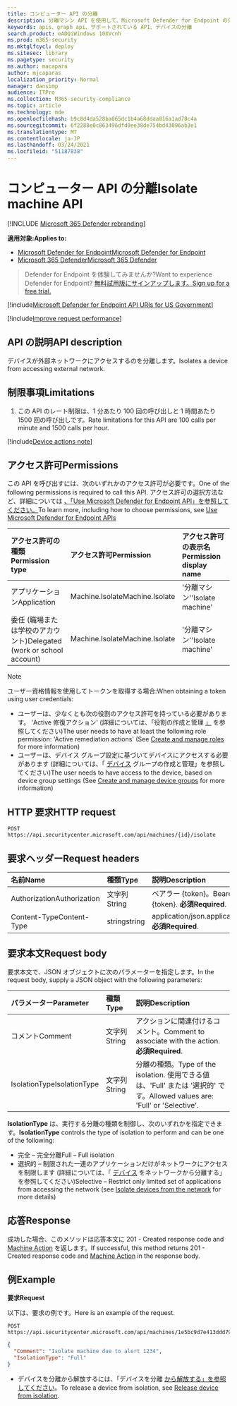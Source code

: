 ```yaml
---
title: コンピューター API の分離
description: 分離マシン API を使用して、Microsoft Defender for Endpoint の外部ネットワークへのアクセスからデバイスを分離する方法について説明します。
keywords: apis、graph api、サポートされている API、デバイスの分離
search.product: eADQiWindows 10XVcnh
ms.prod: m365-security
ms.mktglfcycl: deploy
ms.sitesec: library
ms.pagetype: security
ms.author: macapara
author: mjcaparas
localization_priority: Normal
manager: dansimp
audience: ITPro
ms.collection: M365-security-compliance
ms.topic: article
ms.technology: mde
ms.openlocfilehash: b9c8d4da528ba065dc1b4a68ddaa816a1ad78c4a
ms.sourcegitcommit: 6f2288e0c863496dfd0ee38de754bd43096ab3e1
ms.translationtype: MT
ms.contentlocale: ja-JP
ms.lasthandoff: 03/24/2021
ms.locfileid: "51187838"
---
```

# <a name="isolate-machine-api"></a><span data-ttu-id="df7ce-104">コンピューター API の分離</span><span class="sxs-lookup"><span data-stu-id="df7ce-104">Isolate machine API</span></span>

[!INCLUDE [Microsoft 365 Defender rebranding](../../includes/microsoft-defender.md)]


<span data-ttu-id="df7ce-105">**適用対象:**</span><span class="sxs-lookup"><span data-stu-id="df7ce-105">**Applies to:**</span></span>
- [<span data-ttu-id="df7ce-106">Microsoft Defender for Endpoint</span><span class="sxs-lookup"><span data-stu-id="df7ce-106">Microsoft Defender for Endpoint</span></span>](https://go.microsoft.com/fwlink/p/?linkid=2154037)
- [<span data-ttu-id="df7ce-107">Microsoft 365 Defender</span><span class="sxs-lookup"><span data-stu-id="df7ce-107">Microsoft 365 Defender</span></span>](https://go.microsoft.com/fwlink/?linkid=2118804)


> <span data-ttu-id="df7ce-108">Defender for Endpoint を体験してみませんか?</span><span class="sxs-lookup"><span data-stu-id="df7ce-108">Want to experience Defender for Endpoint?</span></span> [<span data-ttu-id="df7ce-109">無料試用版にサインアップします。</span><span class="sxs-lookup"><span data-stu-id="df7ce-109">Sign up for a free trial.</span></span>](https://www.microsoft.com/microsoft-365/windows/microsoft-defender-atp?ocid=docs-wdatp-exposedapis-abovefoldlink) 

[!include[Microsoft Defender for Endpoint API URIs for US Government](../../includes/microsoft-defender-api-usgov.md)]

[!include[Improve request performance](../../includes/improve-request-performance.md)]


## <a name="api-description"></a><span data-ttu-id="df7ce-110">API の説明</span><span class="sxs-lookup"><span data-stu-id="df7ce-110">API description</span></span>
<span data-ttu-id="df7ce-111">デバイスが外部ネットワークにアクセスするのを分離します。</span><span class="sxs-lookup"><span data-stu-id="df7ce-111">Isolates a device from accessing external network.</span></span>


## <a name="limitations"></a><span data-ttu-id="df7ce-112">制限事項</span><span class="sxs-lookup"><span data-stu-id="df7ce-112">Limitations</span></span>
1. <span data-ttu-id="df7ce-113">この API のレート制限は、1 分あたり 100 回の呼び出しと 1 時間あたり 1500 回の呼び出しです。</span><span class="sxs-lookup"><span data-stu-id="df7ce-113">Rate limitations for this API are 100 calls per minute and 1500 calls per hour.</span></span>


[!include[Device actions note](../../includes/machineactionsnote.md)]

## <a name="permissions"></a><span data-ttu-id="df7ce-114">アクセス許可</span><span class="sxs-lookup"><span data-stu-id="df7ce-114">Permissions</span></span>
<span data-ttu-id="df7ce-115">この API を呼び出すには、次のいずれかのアクセス許可が必要です。</span><span class="sxs-lookup"><span data-stu-id="df7ce-115">One of the following permissions is required to call this API.</span></span> <span data-ttu-id="df7ce-116">アクセス許可の選択方法など、詳細については [、「Use Microsoft Defender for Endpoint API」を参照してください。](apis-intro.md)</span><span class="sxs-lookup"><span data-stu-id="df7ce-116">To learn more, including how to choose permissions, see [Use Microsoft Defender for Endpoint APIs](apis-intro.md)</span></span>

<span data-ttu-id="df7ce-117">アクセス許可の種類</span><span class="sxs-lookup"><span data-stu-id="df7ce-117">Permission type</span></span> |   <span data-ttu-id="df7ce-118">アクセス許可</span><span class="sxs-lookup"><span data-stu-id="df7ce-118">Permission</span></span>  |   <span data-ttu-id="df7ce-119">アクセス許可の表示名</span><span class="sxs-lookup"><span data-stu-id="df7ce-119">Permission display name</span></span>
:---|:---|:---
<span data-ttu-id="df7ce-120">アプリケーション</span><span class="sxs-lookup"><span data-stu-id="df7ce-120">Application</span></span> |   <span data-ttu-id="df7ce-121">Machine.Isolate</span><span class="sxs-lookup"><span data-stu-id="df7ce-121">Machine.Isolate</span></span> |   <span data-ttu-id="df7ce-122">'分離マシン'</span><span class="sxs-lookup"><span data-stu-id="df7ce-122">'Isolate machine'</span></span>
<span data-ttu-id="df7ce-123">委任 (職場または学校のアカウント)</span><span class="sxs-lookup"><span data-stu-id="df7ce-123">Delegated (work or school account)</span></span> | <span data-ttu-id="df7ce-124">Machine.Isolate</span><span class="sxs-lookup"><span data-stu-id="df7ce-124">Machine.Isolate</span></span> |  <span data-ttu-id="df7ce-125">'分離マシン'</span><span class="sxs-lookup"><span data-stu-id="df7ce-125">'Isolate machine'</span></span>

>[!Note]
> <span data-ttu-id="df7ce-126">ユーザー資格情報を使用してトークンを取得する場合:</span><span class="sxs-lookup"><span data-stu-id="df7ce-126">When obtaining a token using user credentials:</span></span>
>- <span data-ttu-id="df7ce-127">ユーザーは、少なくとも次の役割のアクセス許可を持っている必要があります。 'Active 修復アクション' (詳細については、「役割の作成と管理 [」](user-roles.md) を参照してください)</span><span class="sxs-lookup"><span data-stu-id="df7ce-127">The user needs to have at least the following role permission: 'Active remediation actions' (See [Create and manage roles](user-roles.md) for more information)</span></span>
>- <span data-ttu-id="df7ce-128">ユーザーは、デバイス グループ設定に基づいてデバイスにアクセスする必要があります (詳細については、「 [デバイス](machine-groups.md) グループの作成と管理」を参照してください)</span><span class="sxs-lookup"><span data-stu-id="df7ce-128">The user needs to have access to the device, based on device group settings (See [Create and manage device groups](machine-groups.md) for more information)</span></span>


## <a name="http-request"></a><span data-ttu-id="df7ce-129">HTTP 要求</span><span class="sxs-lookup"><span data-stu-id="df7ce-129">HTTP request</span></span>
```
POST https://api.securitycenter.microsoft.com/api/machines/{id}/isolate
```

## <a name="request-headers"></a><span data-ttu-id="df7ce-130">要求ヘッダー</span><span class="sxs-lookup"><span data-stu-id="df7ce-130">Request headers</span></span>

<span data-ttu-id="df7ce-131">名前</span><span class="sxs-lookup"><span data-stu-id="df7ce-131">Name</span></span> | <span data-ttu-id="df7ce-132">種類</span><span class="sxs-lookup"><span data-stu-id="df7ce-132">Type</span></span> | <span data-ttu-id="df7ce-133">説明</span><span class="sxs-lookup"><span data-stu-id="df7ce-133">Description</span></span>
:---|:---|:---
<span data-ttu-id="df7ce-134">Authorization</span><span class="sxs-lookup"><span data-stu-id="df7ce-134">Authorization</span></span> | <span data-ttu-id="df7ce-135">文字列</span><span class="sxs-lookup"><span data-stu-id="df7ce-135">String</span></span> | <span data-ttu-id="df7ce-136">ベアラー {token}。</span><span class="sxs-lookup"><span data-stu-id="df7ce-136">Bearer {token}.</span></span> <span data-ttu-id="df7ce-137">**必須**</span><span class="sxs-lookup"><span data-stu-id="df7ce-137">**Required**.</span></span>
<span data-ttu-id="df7ce-138">Content-Type</span><span class="sxs-lookup"><span data-stu-id="df7ce-138">Content-Type</span></span> | <span data-ttu-id="df7ce-139">string</span><span class="sxs-lookup"><span data-stu-id="df7ce-139">string</span></span> | <span data-ttu-id="df7ce-140">application/json.</span><span class="sxs-lookup"><span data-stu-id="df7ce-140">application/json.</span></span> <span data-ttu-id="df7ce-141">**必須**</span><span class="sxs-lookup"><span data-stu-id="df7ce-141">**Required**.</span></span>

## <a name="request-body"></a><span data-ttu-id="df7ce-142">要求本文</span><span class="sxs-lookup"><span data-stu-id="df7ce-142">Request body</span></span>
<span data-ttu-id="df7ce-143">要求本文で、JSON オブジェクトに次のパラメーターを指定します。</span><span class="sxs-lookup"><span data-stu-id="df7ce-143">In the request body, supply a JSON object with the following parameters:</span></span>

<span data-ttu-id="df7ce-144">パラメーター</span><span class="sxs-lookup"><span data-stu-id="df7ce-144">Parameter</span></span> | <span data-ttu-id="df7ce-145">種類</span><span class="sxs-lookup"><span data-stu-id="df7ce-145">Type</span></span>    | <span data-ttu-id="df7ce-146">説明</span><span class="sxs-lookup"><span data-stu-id="df7ce-146">Description</span></span>
:---|:---|:---
<span data-ttu-id="df7ce-147">コメント</span><span class="sxs-lookup"><span data-stu-id="df7ce-147">Comment</span></span> |   <span data-ttu-id="df7ce-148">文字列</span><span class="sxs-lookup"><span data-stu-id="df7ce-148">String</span></span> |    <span data-ttu-id="df7ce-149">アクションに関連付けるコメント。</span><span class="sxs-lookup"><span data-stu-id="df7ce-149">Comment to associate with the action.</span></span> <span data-ttu-id="df7ce-150">**必須**</span><span class="sxs-lookup"><span data-stu-id="df7ce-150">**Required**.</span></span>
<span data-ttu-id="df7ce-151">IsolationType</span><span class="sxs-lookup"><span data-stu-id="df7ce-151">IsolationType</span></span>   | <span data-ttu-id="df7ce-152">文字列</span><span class="sxs-lookup"><span data-stu-id="df7ce-152">String</span></span> |  <span data-ttu-id="df7ce-153">分離の種類。</span><span class="sxs-lookup"><span data-stu-id="df7ce-153">Type of the isolation.</span></span> <span data-ttu-id="df7ce-154">使用できる値は、'Full' または '選択的' です。</span><span class="sxs-lookup"><span data-stu-id="df7ce-154">Allowed values are: 'Full' or 'Selective'.</span></span>

<span data-ttu-id="df7ce-155">**IsolationType** は、実行する分離の種類を制御し、次のいずれかを指定できます。</span><span class="sxs-lookup"><span data-stu-id="df7ce-155">**IsolationType** controls the type of isolation to perform and can be one of the following:</span></span>
- <span data-ttu-id="df7ce-156">完全 – 完全分離</span><span class="sxs-lookup"><span data-stu-id="df7ce-156">Full – Full isolation</span></span>
- <span data-ttu-id="df7ce-157">選択的 – 制限された一連のアプリケーションだけがネットワークにアクセスを制限します (詳細については、「 [デバイス](respond-machine-alerts.md#isolate-devices-from-the-network) をネットワークから分離する」を参照してください)</span><span class="sxs-lookup"><span data-stu-id="df7ce-157">Selective – Restrict only limited set of applications from accessing the network (see [Isolate devices from the network](respond-machine-alerts.md#isolate-devices-from-the-network) for more details)</span></span>


## <a name="response"></a><span data-ttu-id="df7ce-158">応答</span><span class="sxs-lookup"><span data-stu-id="df7ce-158">Response</span></span>
<span data-ttu-id="df7ce-159">成功した場合、このメソッドは応答本文に 201 - Created response code and [Machine Action](machineaction.md) を返します。</span><span class="sxs-lookup"><span data-stu-id="df7ce-159">If successful, this method returns 201 - Created response code and [Machine Action](machineaction.md) in the response body.</span></span>


## <a name="example"></a><span data-ttu-id="df7ce-160">例</span><span class="sxs-lookup"><span data-stu-id="df7ce-160">Example</span></span>

<span data-ttu-id="df7ce-161">**要求**</span><span class="sxs-lookup"><span data-stu-id="df7ce-161">**Request**</span></span>

<span data-ttu-id="df7ce-162">以下は、要求の例です。</span><span class="sxs-lookup"><span data-stu-id="df7ce-162">Here is an example of the request.</span></span>

```http
POST https://api.securitycenter.microsoft.com/api/machines/1e5bc9d7e413ddd7902c2932e418702b84d0cc07/isolate
```

```json
{
  "Comment": "Isolate machine due to alert 1234",
  "IsolationType": "Full" 
}
```

- <span data-ttu-id="df7ce-163">デバイスを分離から解放するには、「デバイスを分離 [から解放する」を参照してください](unisolate-machine.md)。</span><span class="sxs-lookup"><span data-stu-id="df7ce-163">To release a device from isolation, see [Release device from isolation](unisolate-machine.md).</span></span>
